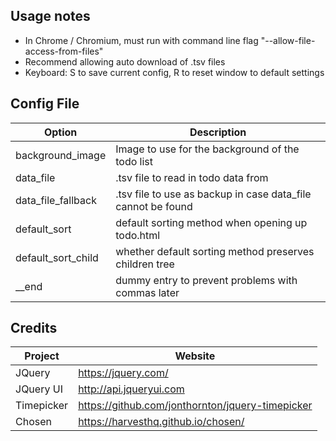 ## Usage notes

- In Chrome / Chromium, must run with command line flag "--allow-file-access-from-files"
- Recommend allowing auto download of .tsv files
- Keyboard: S to save current config, R to reset window to default settings

## Config File

| Option             | Description                                                  |
| ------------------ | ------------------------------------------------------------ |
| background_image   | Image to use for the background of the todo list             |
| data_file          | .tsv file to read in todo data from                          |
| data_file_fallback | .tsv file to use as backup in case data_file cannot be found |
| default_sort       | default sorting method when opening up todo.html             |
| default_sort_child | whether default sorting method preserves children tree       |
| __end              | dummy entry to prevent problems with commas later            |

## Credits

| Project            | Website                                            |
| ------------------ | -------------------------------------------------- |
| JQuery             | https://jquery.com/                                |
| JQuery UI          | http://api.jqueryui.com                            |
| Timepicker         | https://github.com/jonthornton/jquery-timepicker   |
| Chosen             | https://harvesthq.github.io/chosen/                |
